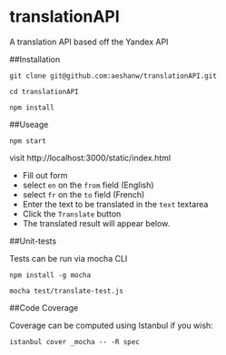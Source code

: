 # translationAPI
A translation API based off the Yandex API

##Installation

`git clone git@github.com:aeshanw/translationAPI.git`

`cd translationAPI`

`npm install`

##Useage

`npm start`

visit http://localhost:3000/static/index.html

* Fill out form
 * select `en` on the `from` field  (English)
 * select `fr` on the `to` field (French)
 * Enter the text to be translated in the `text` textarea
 * Click the `Translate` button
* The translated result will appear below.


##Unit-tests

Tests can be run via mocha CLI

`npm install -g mocha`

`mocha test/translate-test.js`


##Code Coverage

Coverage can be computed using Istanbul if you wish:

`istanbul cover _mocha -- -R spec`